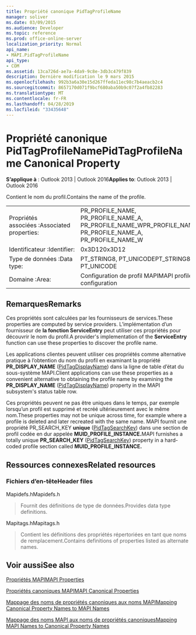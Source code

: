 ```yaml
---
title: Propriété canonique PidTagProfileName
manager: soliver
ms.date: 03/09/2015
ms.audience: Developer
ms.topic: reference
ms.prod: office-online-server
localization_priority: Normal
api_name:
- MAPI.PidTagProfileName
api_type:
- COM
ms.assetid: 13ca726d-ae7a-4da9-9c8e-3db3c479f839
description: Dernière modification le 9 mars 2015
ms.openlocfilehash: 992b3a6a30e15d267ffeda11ec98c7b4aeacb2c4
ms.sourcegitcommit: 8657170d071f9bcf680aba50b9c07f2a4fb82283
ms.translationtype: MT
ms.contentlocale: fr-FR
ms.lasthandoff: 04/28/2019
ms.locfileid: "33435648"
---
```

# <a name="pidtagprofilename-canonical-property"></a><span data-ttu-id="b93c2-103">Propriété canonique PidTagProfileName</span><span class="sxs-lookup"><span data-stu-id="b93c2-103">PidTagProfileName Canonical Property</span></span>

  
  
<span data-ttu-id="b93c2-104">**S’applique à** : Outlook 2013 | Outlook 2016</span><span class="sxs-lookup"><span data-stu-id="b93c2-104">**Applies to**: Outlook 2013 | Outlook 2016</span></span> 
  
<span data-ttu-id="b93c2-105">Contient le nom du profil.</span><span class="sxs-lookup"><span data-stu-id="b93c2-105">Contains the name of the profile.</span></span>
  
|||
|:-----|:-----|
|<span data-ttu-id="b93c2-106">Propriétés associées :</span><span class="sxs-lookup"><span data-stu-id="b93c2-106">Associated properties:</span></span>  <br/> |<span data-ttu-id="b93c2-107">PR_PROFILE_NAME, PR_PROFILE_NAME_A, PR_PROFILE_NAME_W</span><span class="sxs-lookup"><span data-stu-id="b93c2-107">PR_PROFILE_NAME, PR_PROFILE_NAME_A, PR_PROFILE_NAME_W</span></span>  <br/> |
|<span data-ttu-id="b93c2-108">Identificateur :</span><span class="sxs-lookup"><span data-stu-id="b93c2-108">Identifier:</span></span>  <br/> |<span data-ttu-id="b93c2-109">0x3D12</span><span class="sxs-lookup"><span data-stu-id="b93c2-109">0x3D12</span></span>  <br/> |
|<span data-ttu-id="b93c2-110">Type de données :</span><span class="sxs-lookup"><span data-stu-id="b93c2-110">Data type:</span></span>  <br/> |<span data-ttu-id="b93c2-111">PT_STRING8, PT_UNICODE</span><span class="sxs-lookup"><span data-stu-id="b93c2-111">PT_STRING8, PT_UNICODE</span></span>  <br/> |
|<span data-ttu-id="b93c2-112">Domaine :</span><span class="sxs-lookup"><span data-stu-id="b93c2-112">Area:</span></span>  <br/> |<span data-ttu-id="b93c2-113">Configuration de profil MAPI</span><span class="sxs-lookup"><span data-stu-id="b93c2-113">MAPI profile configuration</span></span>  <br/> |
   
## <a name="remarks"></a><span data-ttu-id="b93c2-114">Remarques</span><span class="sxs-lookup"><span data-stu-id="b93c2-114">Remarks</span></span>

<span data-ttu-id="b93c2-115">Ces propriétés sont calculées par les fournisseurs de services.</span><span class="sxs-lookup"><span data-stu-id="b93c2-115">These properties are computed by service providers.</span></span> <span data-ttu-id="b93c2-116">L’implémentation d’un fournisseur de **la fonction ServiceEntry** peut utiliser ces propriétés pour découvrir le nom du profil.</span><span class="sxs-lookup"><span data-stu-id="b93c2-116">A provider's implementation of the **ServiceEntry** function can use these properties to discover the profile name.</span></span> 
  
<span data-ttu-id="b93c2-117">Les applications clientes peuvent utiliser ces propriétés comme alternative pratique à l’obtention du nom du profil en examinant la propriété **PR_DISPLAY_NAME** ([PidTagDisplayName](pidtagdisplayname-canonical-property.md)) dans la ligne de table d’état du sous-système MAPI.</span><span class="sxs-lookup"><span data-stu-id="b93c2-117">Client applications can use these properties as a convenient alternative to obtaining the profile name by examining the **PR_DISPLAY_NAME** ([PidTagDisplayName](pidtagdisplayname-canonical-property.md)) property in the MAPI subsystem's status table row.</span></span>
  
<span data-ttu-id="b93c2-118">Ces propriétés peuvent ne pas être uniques dans le temps, par exemple lorsqu’un profil est supprimé et recréé ultérieurement avec le même nom.</span><span class="sxs-lookup"><span data-stu-id="b93c2-118">These properties may not be unique across time, for example where a profile is deleted and later recreated with the same name.</span></span> <span data-ttu-id="b93c2-119">MAPI fournit une propriété PR_SEARCH_KEY **unique** ([PidTagSearchKey](pidtagsearchkey-canonical-property.md)) dans une section de profil codée en dur appelée **MUID_PROFILE_INSTANCE.**</span><span class="sxs-lookup"><span data-stu-id="b93c2-119">MAPI furnishes a totally unique **PR_SEARCH_KEY** ([PidTagSearchKey](pidtagsearchkey-canonical-property.md)) property in a hard-coded profile section called **MUID_PROFILE_INSTANCE.**</span></span>
  
## <a name="related-resources"></a><span data-ttu-id="b93c2-120">Ressources connexes</span><span class="sxs-lookup"><span data-stu-id="b93c2-120">Related resources</span></span>

### <a name="header-files"></a><span data-ttu-id="b93c2-121">Fichiers d’en-tête</span><span class="sxs-lookup"><span data-stu-id="b93c2-121">Header files</span></span>

<span data-ttu-id="b93c2-122">Mapidefs.h</span><span class="sxs-lookup"><span data-stu-id="b93c2-122">Mapidefs.h</span></span>
  
> <span data-ttu-id="b93c2-123">Fournit des définitions de type de données.</span><span class="sxs-lookup"><span data-stu-id="b93c2-123">Provides data type definitions.</span></span>
    
<span data-ttu-id="b93c2-124">Mapitags.h</span><span class="sxs-lookup"><span data-stu-id="b93c2-124">Mapitags.h</span></span>
  
> <span data-ttu-id="b93c2-125">Contient les définitions des propriétés répertoriées en tant que noms de remplacement.</span><span class="sxs-lookup"><span data-stu-id="b93c2-125">Contains definitions of properties listed as alternate names.</span></span>
    
## <a name="see-also"></a><span data-ttu-id="b93c2-126">Voir aussi</span><span class="sxs-lookup"><span data-stu-id="b93c2-126">See also</span></span>



[<span data-ttu-id="b93c2-127">Propriétés MAPI</span><span class="sxs-lookup"><span data-stu-id="b93c2-127">MAPI Properties</span></span>](mapi-properties.md)
  
[<span data-ttu-id="b93c2-128">Propriétés canoniques MAPI</span><span class="sxs-lookup"><span data-stu-id="b93c2-128">MAPI Canonical Properties</span></span>](mapi-canonical-properties.md)
  
[<span data-ttu-id="b93c2-129">Mappage des noms de propriétés canoniques aux noms MAPI</span><span class="sxs-lookup"><span data-stu-id="b93c2-129">Mapping Canonical Property Names to MAPI Names</span></span>](mapping-canonical-property-names-to-mapi-names.md)
  
[<span data-ttu-id="b93c2-130">Mappage des noms MAPI aux noms de propriétés canoniques</span><span class="sxs-lookup"><span data-stu-id="b93c2-130">Mapping MAPI Names to Canonical Property Names</span></span>](mapping-mapi-names-to-canonical-property-names.md)

